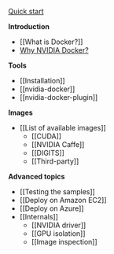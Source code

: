 [Quick start](Home#quick-start)

**Introduction**
* [[What is Docker?]]
* [Why NVIDIA Docker?](https://github.com/NVIDIA/nvidia-docker/wiki/Why-NVIDIA-Docker)

**Tools**
* [[Installation]]
* [[nvidia-docker]]
* [[nvidia-docker-plugin]]

**Images**
* [[List of available images]]
  * [[CUDA]]
  * [[NVIDIA Caffe]]
  * [[DIGITS]]
  * [[Third-party]]

**Advanced topics**
* [[Testing the samples]]
* [[Deploy on Amazon EC2]]
* [[Deploy on Azure]]
* [[Internals]]
  * [[NVIDIA driver]]
  * [[GPU isolation]]
  * [[Image inspection]]